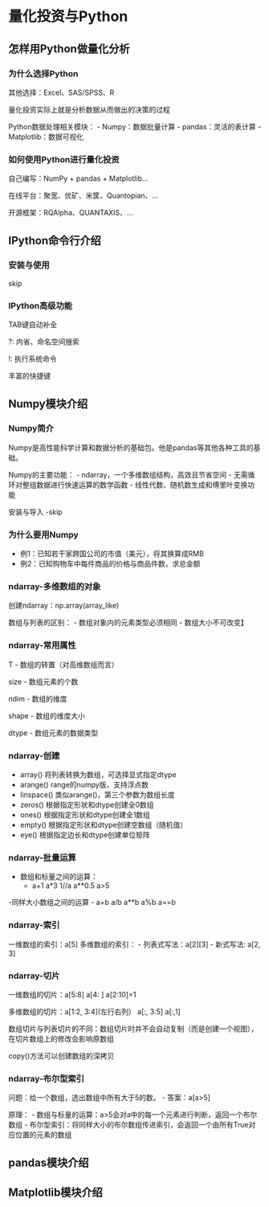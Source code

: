 # 量化投资与Python

## 怎样用Python做量化分析

### 为什么选择Python
其他选择：Excel、SAS/SPSS、R

量化投资实际上就是分析数据从而做出的决策的过程

Python数据处理相关模块：
    - Numpy：数据批量计算
    - pandas：灵活的表计算
    - Matplotlib：数据可视化

### 如何使用Python进行量化投资
自己编写：NumPy + pandas + Matplotlib...

在线平台：聚宽、优矿、米筐、Quantopian、...

开源框架：RQAlpha、QUANTAXIS、...



## IPython命令行介绍
### 安装与使用
skip

### IPython高级功能
TAB键自动补全

?: 内省、命名空间搜索

!: 执行系统命令

丰富的快捷键




## Numpy模块介绍
### Numpy简介
Numpy是高性能科学计算和数据分析的基础包。他是pandas等其他各种工具的基础。

Numpy的主要功能：
    - ndarray，一个多维数组结构，高效且节省空间
    - 无需循环对整组数据进行快速运算的数学函数
    - 线性代数、随机数生成和傅里叶变换功能

安装与导入
    -skip

### 为什么要用Numpy
- 例1：已知若干家跨国公司的市值（美元），将其换算成RMB
- 例2：已知购物车中每件商品的价格与商品件数，求总金额

### ndarray-多维数组的对象
创建ndarray：np.array(array_like)

数组与列表的区别：
    - 数组对象内的元素类型必须相同
    - 数组大小不可改变】

### ndarray-常用属性
T - 数组的转置（对高维数组而言）

size - 数组元素的个数

ndim - 数组的维度

shape - 数组的维度大小

dtype - 数组元素的数据类型

### ndarray-创建
- array()      将列表转换为数组，可选择显式指定dtype
- arange()     range的numpy版，支持浮点数
- linspace()   类似arange()，第三个参数为数组长度
- zeros()     根据指定形状和dtype创建全0数组
- ones()      根据指定形状和dtype创建全1数组
- empty()     根据指定形状和dtype创建空数组（随机值）
- eye()       根据指定边长和dtype创建单位矩阵

### ndarray-批量运算
- 数组和标量之间的运算：
    - a+1   a*3   1//a   a**0.5   a>5

-同样大小数组之间的运算
    - a+b   a/b   a**b   a%b   a==b
    
### ndarray-索引
一维数组的索引：a[5]
多维数组的索引：
    - 列表式写法：a[2][3]
    - 新式写法: a[2, 3]
    
### ndarray-切片
一维数组的切片：a[5:8]   a[4: ]    a[2:10]=1

多维数组的切片：a[1:2, 3:4](左行右列）   a[:, 3:5]   a[:,1]

数组切片与列表切片的不同：数组切片时并不会自动复制（而是创建一个视图），在切片数组上的修改会影响原数组

copy()方法可以创建数组的深拷贝

### ndarray-布尔型索引
问题：给一个数组，选出数组中所有大于5的数。
    - 答案：a[a>5]

原理：
    - 数组与标量的运算：a>5会对a中的每一个元素进行判断，返回一个布尔数组
    - 布尔型索引：将同样大小的布尔数组传进索引，会返回一个由所有True对应位置的元素的数组









## pandas模块介绍




## Matplotlib模块介绍